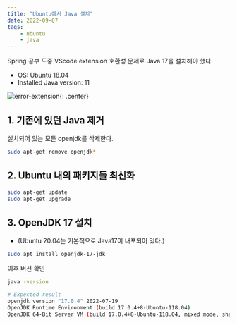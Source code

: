 ```yaml
---
title: "Ubuntu에서 Java 설치"
date: 2022-09-07
tags: 
    - ubuntu
    - java
--- 
```

Spring 공부 도중 VScode extension 호환성 문제로 Java 17을 설치해야 했다. 
- OS: Ubuntu 18.04  
- Installed Java version: 11

![error-extension](https://user-images.githubusercontent.com/66898263/189289285-640086de-65c5-4c9a-ada6-3f2599c9bf94.png){: .center}

## 1. 기존에 있던 Java 제거
설치되어 있는 모든 openjdk를 삭제한다.
```bash
sudo apt-get remove openjdk*
```
## 2. Ubuntu 내의 패키지들 최신화
```bash
sudo apt-get update
sudo apt-get upgrade
```
## 3. OpenJDK 17 설치
- (Ubuntu 20.04는 기본적으로 Java17이 내포되어 있다.)

```bash
sudo apt install openjdk-17-jdk
```
이후 버전 확인 
```bash
java -version

# Expected result
openjdk version "17.0.4" 2022-07-19
OpenJDK Runtime Environment (build 17.0.4+8-Ubuntu-118.04)
OpenJDK 64-Bit Server VM (build 17.0.4+8-Ubuntu-118.04, mixed mode, sharing)
```